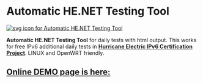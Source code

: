 # Automatic HE.NET Testing Tool

[![svg icon for Automatic HE.NET Testing Tool](https://service.meitner.cz/testy/icon.svg "Automatic HE.NET Testing Tool")](https://service.meitner.cz/testy/ "Automatic Testing Tool for Hurricane Electric in bash")

**Automatic HE.NET Testing Tool** for daily tests with html output. This works for free IPv6 additional daily tests in **[Hurricane Electric IPv6 Certification Project](https://ipv6.he.net/certification/scoresheet.php?pass_name=meitner "Hurricane Electric IPv6 Certification Project")**. LINUX and OpenWRT friendly.

## **[Online DEMO page is here:](https://service.meitner.cz/testy/ "service.meitner.cz/testy")**
